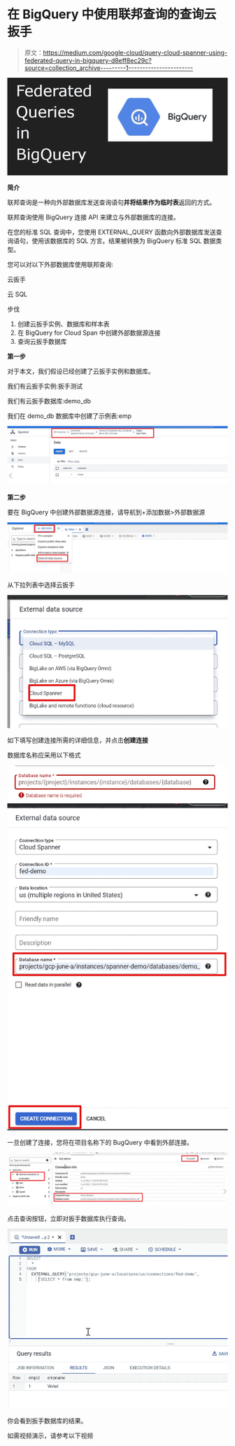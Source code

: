 # 在 BigQuery 中使用联邦查询的查询云扳手

> 原文：<https://medium.com/google-cloud/query-cloud-spanner-using-federated-query-in-bigquery-d8eff8ec29c?source=collection_archive---------1----------------------->

![](img/5572777194deb82cf2939a2c5717109b.png)

**简介**

联邦查询是一种向外部数据库发送查询语句**并将结果作为临时表**返回的方式。

联邦查询使用 BigQuery 连接 API 来建立与外部数据库的连接。

在您的标准 SQL 查询中，您使用 EXTERNAL_QUERY 函数向外部数据库发送查询语句，使用该数据库的 SQL 方言。结果被转换为 BigQuery 标准 SQL 数据类型。

您可以对以下外部数据库使用联邦查询:

云扳手

云 SQL

步伐

1.  创建云扳手实例、数据库和样本表
2.  在 BigQuery for Cloud Span 中创建外部数据源连接
3.  查询云扳手数据库

**第一步**

对于本文，我们假设已经创建了云扳手实例和数据库。

我们有云扳手实例:扳手测试

我们有云扳手数据库:demo_db

我们在 demo_db 数据库中创建了示例表:emp

![](img/2561394d5e73b4f6939dca199aad1f76.png)

**第二步**

要在 BigQuery 中创建外部数据源连接，请导航到+添加数据>外部数据源

![](img/9901f9ec52c4d801d1614a608a2faa85.png)

从下拉列表中选择云扳手

![](img/fb1f062a40a694fdc36cc408c937dc45.png)

如下填写创建连接所需的详细信息，并点击**创建连接**

数据库名称应采用以下格式

![](img/72f04cdb52d4e09f19638e5ca4643e8e.png)![](img/b5700ed79f0d2dfcad762991eb10bf68.png)

一旦创建了连接，您将在项目名称下的 BugQuery 中看到外部连接。

![](img/7354843c92ab36653c364a4dbbb4a1dc.png)

点击查询按钮，立即对扳手数据库执行查询。

![](img/981d59160a4fbdd47ecafdc08c98191e.png)

你会看到扳手数据库的结果。

如需视频演示，请参考以下视频